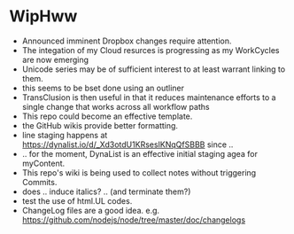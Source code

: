 # WipHww

* Announced imminent Dropbox changes require attention.
* The integation of my Cloud resurces is progressing as my WorkCycles are now emerging
* Unicode series may be of sufficient interest to at least warrant linking to them.
* this seems to be bset done using an outliner
* TransClusion is then useful in that it reduces maintenance efforts to a single change that works across all workflow paths
* This repo could become an effective template.
* the GitHub wikis provide better formatting.
* line staging happens at https://dynalist.io/d/_Xd3otdU1KRsesIKNqQfSBBB since ..
* .. for the moment, DynaList is an effective initial staging agea for myContent.
* This repo's wiki is being used to collect notes without triggering Commits.
* does .. induce italics? .. (and terminate them?)
* test the use of html.UL codes.
* ChangeLog files are a good idea.  e.g. https://github.com/nodejs/node/tree/master/doc/changelogs
